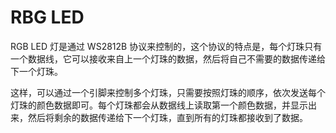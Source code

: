 # RBG LED

RGB LED 灯是通过 WS2812B 协议来控制的，这个协议的特点是，每个灯珠只有一个数据线，它可以接收来自上一个灯珠的数据，然后将自己不需要的数据传递给下一个灯珠。

这样，可以通过一个引脚来控制多个灯珠，只需要按照灯珠的顺序，依次发送每个灯珠的颜色数据即可。每个灯珠都会从数据线上读取第一个颜色数据，并显示出来，然后将剩余的数据传递给下一个灯珠，直到所有的灯珠都接收到了数据。
